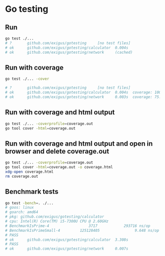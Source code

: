 # Go testing

## Run

```bash
go test ./...
# ?       github.com/exigus/gotesting     [no test files]
# ok      github.com/exigus/gotesting/calculator  0.004s
# ok      github.com/exigus/gotesting/network     (cached)
```

## Run with coverage

```bash
go test ./... -cover

# ?       github.com/exigus/gotesting     [no test files]
# ok      github.com/exigus/gotesting/calculator  0.004s  coverage: 100.0% of statements
# ok      github.com/exigus/gotesting/network     0.003s  coverage: 75.0% of statements
```

## Run with coverage and html output

```bash
go test ./... -coverprofile=coverage.out
go tool cover -html=coverage.out
```

## Run with coverage and html output and open in browser and delete coverage.out

```bash
go test ./... -coverprofile=coverage.out
go tool cover -html=coverage.out -o coverage.html
xdg-open coverage.html
rm coverage.out
```

## Benchmark tests

```bash
go test -bench=. ./...
# goos: linux
# goarch: amd64
# pkg: github.com/exigus/gotesting/calculator
# cpu: Intel(R) Core(TM) i5-7300U CPU @ 2.60GHz
# BenchmarkIsPrime-4                  3717            293716 ns/op
# BenchmarkIsPrimeSmall-4         125128405                9.648 ns/op
# PASS
# ok      github.com/exigus/gotesting/calculator  3.308s
# PASS
# ok      github.com/exigus/gotesting/network     0.007s
```
